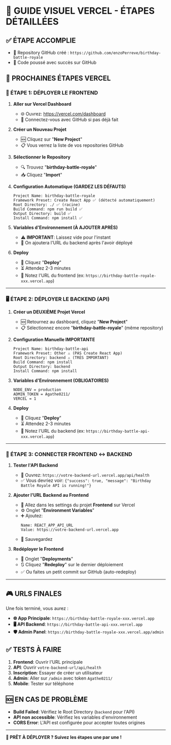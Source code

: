# 🎯 GUIDE VISUEL VERCEL - ÉTAPES DÉTAILLÉES

## ✅ ÉTAPE ACCOMPLIE
- 📂 Repository GitHub créé : `https://github.com/enzoPerreve/birthday-battle-royale`
- 🔄 Code poussé avec succès sur GitHub

## 🚀 PROCHAINES ÉTAPES VERCEL

### 🎯 ÉTAPE 1: DÉPLOYER LE FRONTEND

1. **Aller sur Vercel Dashboard**
   - 🌐 Ouvrez: https://vercel.com/dashboard
   - 📝 Connectez-vous avec GitHub si pas déjà fait

2. **Créer un Nouveau Projet**
   - 🆕 Cliquez sur "**New Project**"
   - 📋 Vous verrez la liste de vos repositories GitHub

3. **Sélectionner le Repository**
   - 🔍 Trouvez "**birthday-battle-royale**"
   - 📥 Cliquez "**Import**"

4. **Configuration Automatique (GARDEZ LES DÉFAUTS)**
   ```
   Project Name: birthday-battle-royale
   Framework Preset: Create React App ✅ (détecté automatiquement)
   Root Directory: ./ ✅ (racine)
   Build Command: npm run build ✅
   Output Directory: build ✅
   Install Command: npm install ✅
   ```

5. **Variables d'Environnement (À AJOUTER APRÈS)**
   - ⚠️ **IMPORTANT**: Laissez vide pour l'instant
   - 🔄 On ajoutera l'URL du backend après l'avoir déployé

6. **Deploy**
   - 🚀 Cliquez "**Deploy**"
   - ⏳ Attendez 2-3 minutes
   - 🎉 Notez l'URL du frontend (ex: `https://birthday-battle-royale-xxx.vercel.app`)

---

### 🖥️ ÉTAPE 2: DÉPLOYER LE BACKEND (API)

1. **Créer un DEUXIÈME Projet Vercel**
   - 🆕 Retournez au dashboard, cliquez "**New Project**"
   - 📋 Sélectionnez encore "**birthday-battle-royale**" (même repository)

2. **Configuration Manuelle IMPORTANTE**
   ```
   Project Name: birthday-battle-api
   Framework Preset: Other ⚠️ (PAS Create React App)
   Root Directory: backend ⚠️ (TRÈS IMPORTANT)
   Build Command: npm install
   Output Directory: backend
   Install Command: npm install
   ```

3. **Variables d'Environnement (OBLIGATOIRES)**
   ```
   NODE_ENV = production
   ADMIN_TOKEN = Agathe0211/
   VERCEL = 1
   ```

4. **Deploy**
   - 🚀 Cliquez "**Deploy**"
   - ⏳ Attendez 2-3 minutes
   - 🎉 Notez l'URL du backend (ex: `https://birthday-battle-api-xxx.vercel.app`)

---

### 🔗 ÉTAPE 3: CONNECTER FRONTEND ↔ BACKEND

1. **Tester l'API Backend**
   - 🧪 Ouvrez: `https://votre-backend-url.vercel.app/api/health`
   - ✅ Vous devriez voir: `{"success": true, "message": "Birthday Battle Royale API is running!"}`

2. **Ajouter l'URL Backend au Frontend**
   - 🔧 Allez dans les settings du projet **Frontend** sur Vercel
   - ⚙️ Onglet "**Environment Variables**"
   - ➕ Ajoutez:
     ```
     Name: REACT_APP_API_URL
     Value: https://votre-backend-url.vercel.app
     ```
   - 💾 Sauvegardez

3. **Redéployer le Frontend**
   - 🔄 Onglet "**Deployments**"
   - 🔃 Cliquez "**Redeploy**" sur le dernier déploiement
   - ✅ Ou faites un petit commit sur GitHub (auto-redeploy)

---

## 🎮 URLS FINALES

Une fois terminé, vous aurez :

- **🌐 App Principale**: `https://birthday-battle-royale-xxx.vercel.app`
- **🖥️ API Backend**: `https://birthday-battle-api-xxx.vercel.app`
- **🛡️ Admin Panel**: `https://birthday-battle-royale-xxx.vercel.app/admin`

## ✅ TESTS À FAIRE

1. **Frontend**: Ouvrir l'URL principale
2. **API**: Ouvrir `votre-backend-url/api/health`
3. **Inscription**: Essayer de créer un utilisateur
4. **Admin**: Aller sur `/admin` avec token `Agathe0211/`
5. **Mobile**: Tester sur téléphone

## 🆘 EN CAS DE PROBLÈME

- **Build Failed**: Vérifiez le Root Directory (`backend` pour l'API)
- **API non accessible**: Vérifiez les variables d'environnement
- **CORS Error**: L'API est configurée pour accepter toutes origines

---

**🎯 PRÊT À DÉPLOYER ? Suivez les étapes une par une !**
